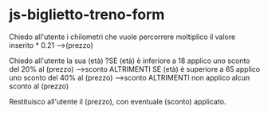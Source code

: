 # js-biglietto-treno-form

Chiedo all'utente i chilometri che vuole percorrere
    moltiplico il valore inserito * 0.21 -->(prezzo)

Chiedo all'utente la sua (età)
    ?SE (età) è inferiore a 18
        applico uno sconto del 20% al (prezzo) -->sconto
    ALTRIMENTI SE (età) è superiore a 65
        applico uno sconto del 40% al (prezzo) -->sconto
    ALTRIMENTI
        non applico alcun sconto al (prezzo)

Restituisco all'utente il (prezzo), con eventuale (sconto) applicato.